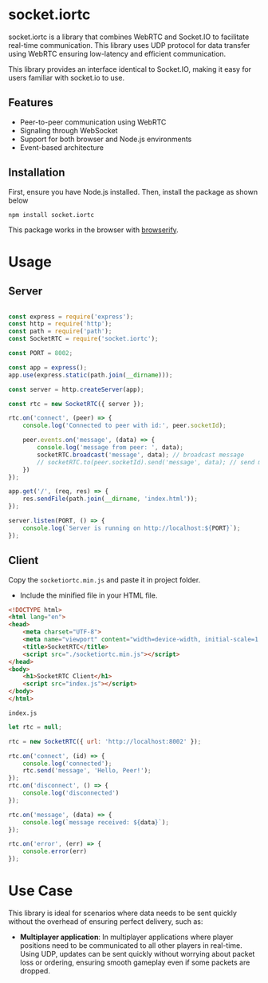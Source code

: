 # socket.iortc

socket.iortc is a library that combines WebRTC and Socket.IO to facilitate real-time communication. This library uses UDP protocol for data transfer using WebRTC ensuring low-latency and efficient communication. 

This library provides an interface identical to Socket.IO, making it easy for users familiar with socket.io to use.

<!-- It allows for communication between browsers and Node.js environments using WebRTC for direct connections and Socket.IO for signaling.  -->

## Features

- Peer-to-peer communication using WebRTC
- Signaling through WebSocket
- Support for both browser and Node.js environments
- Event-based architecture

## Installation

First, ensure you have Node.js installed. Then, install the package as shown below

```shell
npm install socket.iortc
```
This package works in the browser with [browserify](https://browserify.org). 
<!-- If you do not use a bundler, you can use the `socket-rtc.min.js` standalone script
directly in a `<script>` tag. This exports a `socket.iortc` constructor on
`window`. -->
# Usage
## Server

```js

const express = require('express');
const http = require('http');
const path = require('path');
const SocketRTC = require('socket.iortc');

const PORT = 8002;

const app = express();
app.use(express.static(path.join(__dirname)));

const server = http.createServer(app);

const rtc = new SocketRTC({ server });

rtc.on('connect', (peer) => {
    console.log('Connected to peer with id:', peer.socketId);

    peer.events.on('message', (data) => {
        console.log('message from peer: ', data);
        socketRTC.broadcast('message', data); // broadcast message
        // socketRTC.to(peer.socketId).send('message', data); // send message to particular peer
    })
});

app.get('/', (req, res) => {
    res.sendFile(path.join(__dirname, 'index.html'));
});

server.listen(PORT, () => {
    console.log(`Server is running on http://localhost:${PORT}`);
});

```

## Client
Copy the `socketiortc.min.js` and paste it in project folder.


-  Include the minified file in your HTML file.
```html
<!DOCTYPE html>
<html lang="en">
<head>
    <meta charset="UTF-8">
    <meta name="viewport" content="width=device-width, initial-scale=1.0">
    <title>SocketRTC</title>
    <script src="./socketiortc.min.js"></script>
</head>
<body>
    <h1>SocketRTC Client</h1>
    <script src="index.js"></script>
</body>
</html>

```

`index.js`
```js
let rtc = null;

rtc = new SocketRTC({ url: 'http://localhost:8002' });

rtc.on('connect', (id) => {
    console.log('connected');
    rtc.send('message', 'Hello, Peer!');
});
rtc.on('disconnect', () => {
    console.log('disconnected')
});

rtc.on('message', (data) => {
    console.log(`message received: ${data}`);
});

rtc.on('error', (err) => {
    console.error(err)
});

```



# Use Case
This library is ideal for scenarios where data needs to be sent quickly without the overhead of ensuring perfect delivery, such as:

- **Multiplayer application**: In multiplayer applications where player positions need to be communicated to all other players in real-time. Using UDP, updates can be sent quickly without worrying about packet loss or ordering, ensuring smooth gameplay even if some packets are dropped.